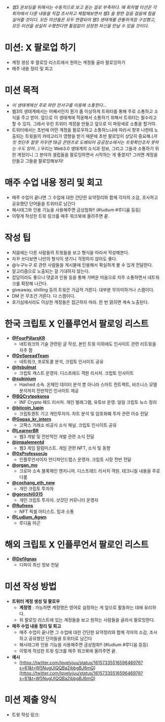 * *웹3 온보딩을 위해서는 수동적으로 보고 듣는 걸로 부족하다. 매 회차별 미션은 각 회차에서 다룬 내용을 직접 조사하고 체험해보면서 웹3 을 향한 걸음 걸음에 힘을 실어줄 것이다. 모든 미션들은 모두 연결되어 웹3 생태계를 관통하게끔 구성했고, 모든 미션을 성실히 수행한다면 틀림없이 성장한 자신을 만날 수 있을 것이다.*

# **미션: X 팔로업 하기**

* 계정 생성 후 팔로잉 리스트에서 원하는 계정들 골라 팔로잉하기
* 매주 내용 정리 및 회고

# **미션 목적**

* *이 생태계에선 주로 파란 전서구를 이용해 소통한다…*
* 웹3의 생태계에서는 어째서인지 뭔가 좀 이상하게 트위터를 통해 주로 소통하고 소식을 주고 받아. 앞으로 이 생태계에 적응해서 소통하기 위해서 트위터는 필수라고 할 수 있지. 그래서 우린 트위터 계정을 만들고 앞으로 이 파랑새로 소통을 할거야.
* 트위터에서는 초반에 어떤 계정을 팔로우하고 소통하느냐에 따라서 향후 나한테 노출되는 트윗들의 카테고리가 영향을 받기 때문에 초반 팔로잉이 상당히 중요해.(*자칫 첫단추 잘못 끼우면 19금 콘텐츠로 도배되어 공공장소에서는 트윗확인조차 못하는 수도 있어…*) 우리는 Web3.0 생태계의 소식과 정보, 그리고 그들과 소통하기 위한 계정이니 그 분야의 셀럽들을 팔로잉하면서 시작하는 게 좋겠지? 그러면 계정을 만들고 그들을 팔로잉해보자!

# **매주 수업 내용 정리 및 회고**

* 매주 수업이 끝나면 그 수업에 대한 간단한 요약정리와 함께 각자의 소감, 조사하고 공유했던 단어들을 트위터로 남긴다
* 해시태그와 인용 기능을 사용해주면 금상첨화!! (#ludium #루디움 등등)
* 이렇게 작성한 트윗 링크를 매주 워크북에 올려주면 끝.

# **작성 팁**

* 처음에는 다른 사람들의 트윗들을 보고 형식을 따라서 작성해본다.
* 자꾸 쓰다보면 나만의 형식이 생기니 걱정하지 않아도 좋다.
* @누구누구 로 관련 사람들을 게시물에 인용해서 확실하게 볼 수 있게 전달한다.
* 알고리즘으로 노출되는 걸 기대하지 않는다.
* 잡담이라도 좋으니 댓글과 인용 등을 통해 가벼운 마음으로 자주 소통하면서 네트워크를 확장해 나간다.
* giveaway, shilling 등의 트윗은 가급적 거른다. 대부분 무의미하거나 스캠이다.
* DM 은 무조건 거른다. 다 스캠이다.
* 호기심에서라도 이상한 계정들은 접근하지 마라. 한 번 얽히면 계속 노출된다.

# 한국 크립토 X 인플루언서 팔로잉 리스트

* **[@FourPillarsKR](https://twitter.com/FourPillarsKR)**
    * 네트워크의 기술 관련된 글 작성, 본인 트윗 이외에도 인사이트 관련 리트윗을 자주 함
* **[@DeSpreadTeam](https://twitter.com/DeSpreadTeam)**
    * 네트워크, 프로토콜 분석, 크립토 인사이트 공유
* **[@itsbulmat](https://twitter.com/itsbulmat)**
    * 크립토 캐스트 운영자. 디스프레드 객원 리서처. 크립토 인사이트
* **[@subinium](https://twitter.com/subinium)**
    * Hashed 소속. 온체인 데이터 분석 뿐 아니라 스마트 컨트랙트, 비즈니스 모델 분석까지 전반적인 인사이트 제공
* **[@BQCrytpokorea](https://twitter.com/BQYouTube)**
    * INF Crypto 헤드 리서처. 개인 텔래그램, 유튜브 운영. 일일 크립토 뉴스 정리
* **[@bitcoin\_lupin](https://twitter.com/bitcoin_lupin)**
    * 크립토퀀트 기고 개인투자자. 차트 분석 및 암호화폐 투자 관련 이슈 전달
* **[@Gopax_kr_intern](https://twitter.com/Gopax_kr_intern)**
    * 고팍스 거래소 비공식 소식 채널. 크립토 인사이트 공유
* **[@LearnerBR](https://twitter.com/LearnerBR)**
    * 웹3 개발 및 전반적인 개발 관련 소식 전달
* **[@impalementd](https://twitter.com/impalementd)**
    * 웹3 게임 칼럼미스트. 게임 관련 NFT, 소식 및 동향
* **[@0xProfessorJo](https://twitter.com/0xProfessorJo)**
    * 인플루언서이자 언디파인드랩스 운영자. 크립토 시장 전반 전달
* **[@organ_mo](https://twitter.com/organ_mo)**
    * 크로마 소속 블록체인 엔지니어. 디스프레드 리서치 객원. 테크니컬 내용을 주로 다룸
* **[@cochang_eth_new](https://twitter.com/cochang_eth_new)**
    * 개인 크립토 투자자
* **[@gorochi0315](https://twitter.com/gorochi0315)**
    * 개인 크립토 투자자. 삿갓단 커뮤니티 운영자
* **[@Rufrens](https://twitter.com/Rufrens)**
    * NFT 픽셀 아티스트. 밈과 소통
* **[@Ludium_Agwn](https://twitter.com/Ludium_Agwn)**
    * 루디움 아곤

# 해외 크립토 X 인플루언서 팔로인 리스트
* **[@DefiIgnas](https://twitter.com/DefiIgnas)**
    * 디파이 최신 정보 전달

# 미션 작성 방법

* **트위터 계정 생성 및 팔로우**
    * **계정명** : 가능하면 계정명은 영어로 설정하는 게 앞으로 활동하는 데에 유리하다.
    * 위 팔로잉 리스트에 있는 계정들을 보고 원하는 사람들을 골라서 팔로잉한다.
* **매주 수업 내용 정리 및 회고**
    * 매주 수업이 끝나면 그 수업에 대한 간단한 요약정리와 함께 각자의 소감, 조사하고 공유했던 단어들을 트위터로 남긴다
    * 해시태그와 인용 기능을 사용해주면 금상첨화!! (#ludium #루디움 등등)
    * 이렇게 작성한 트윗 링크를 매주 워크북에 올려주면 끝.
* **예시**
    * [https://twitter.com/lqvelyjuu/status/1615733551659646976?s=61&t=W5NugUlQQBa2jbbgBJ6mQ](https://twitter.com/lqvelyjuu/status/1615733551659646976?s=61&t=W5NugUlQQBa2jbbgBJ6mQ)

# 미션 제출 양식

* 트윗 작성 링크: